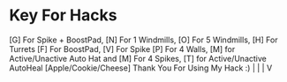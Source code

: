# Key For Hacks
[G] For Spike + BoostPad, [N] For 1 Windmills, [O] For 5 Windmills, [H] For Turrets [F] For BoostPad, [V] For Spike [P] For 4 Walls, [M] for Active/Unactive Auto Hat and [M] For 4 Spikes, [T] for Active/Unactive AutoHeal [Apple/Cookie/Cheese]
Thank You For Using My Hack :)
|
|
|
V
